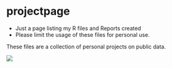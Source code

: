 # projectpage
- Just a page listing my R files and Reports created
- Please limit the usage of these files for personal use.

These files are a collection of personal projects on public data.

![](https://sc01.alicdn.com/kf/HTB1nWg5PFXXXXazXpXXq6xXFXXX5/PVC-Vinyl-Indoor-Futsal-Court-Sports-flooring.jpg)
